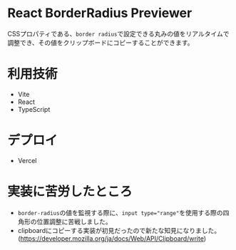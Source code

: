 # React BorderRadius Previewer

CSSプロパティである、`border radius`で設定できる丸みの値をリアルタイムで調整でき、その値をクリップボードにコピーすることができます。

# 利用技術
- Vite
- React
- TypeScript

# デプロイ
- Vercel

# 実装に苦労したところ

- `border-radius`の値を監視する際に、`input type="range"`を使用する際の四角形の位置調整に苦戦しました。
- clipboardにコピーする実装が初見だったので新たな知見になりました。(https://developer.mozilla.org/ja/docs/Web/API/Clipboard/write)